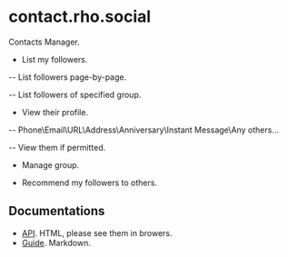 # contact.rho.social

Contacts Manager.

- List my followers.

-- List followers page-by-page.

-- List followers of specified group.

- View their profile.

-- Phone\Email\URL\Address\Anniversary\Instant Message\Any others...

-- View them if permitted.

- Manage group.

- Recommend my followers to others.

## Documentations

- [API](docs/api). HTML, please see them in browers.
- [Guide](docs/guid). Markdown.